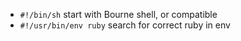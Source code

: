 - `#!/bin/sh` start with Bourne shell, or compatible
- `#!/usr/bin/env ruby` search for correct ruby in env
